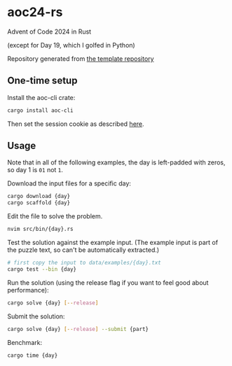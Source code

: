 # aoc24-rs

Advent of Code 2024 in Rust

(except for Day 19, which I golfed in Python)

Repository generated from [the template repository](https://github.com/fspoettel/advent-of-code-rust)

## One-time setup

Install the aoc-cli crate:

```sh
cargo install aoc-cli
```

Then set the session cookie as described [here](https://github.com/fspoettel/advent-of-code-rust?tab=readme-ov-file#configure-aoc-cli-integration).


## Usage

Note that in all of the following examples, the day is left-padded with zeros, so day 1 is `01` not `1`.

Download the input files for a specific day:

```sh
cargo download {day}
cargo scaffold {day}
```

Edit the file to solve the problem.

```sh
nvim src/bin/{day}.rs
```

Test the solution against the example input.
(The example input is part of the puzzle text, so can't be automatically extracted.)

```sh
# first copy the input to data/examples/{day}.txt
cargo test --bin {day}
```

Run the solution (using the release flag if you want to feel good about performance):

```sh
cargo solve {day} [--release]
```

Submit the solution:

```sh
cargo solve {day} [--release] --submit {part}
```

Benchmark:

```sh
cargo time {day}
```
